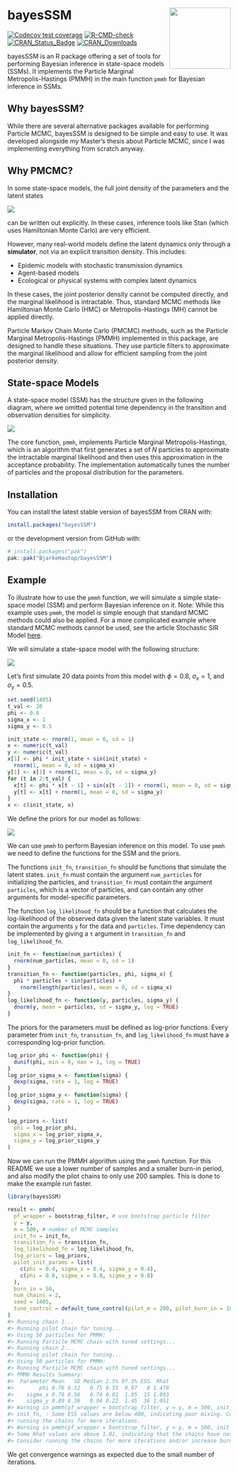 
<!-- README.md is generated from README.Rmd. Please edit that file -->

# bayesSSM <img src="man/figures/logo.png" align="right" height="138" alt="" />

<!-- badges: start -->

[![Codecov test
coverage](https://codecov.io/gh/BjarkeHautop/bayesSSM/graph/badge.svg)](https://app.codecov.io/gh/BjarkeHautop/bayesSSM)
[![R-CMD-check](https://github.com/BjarkeHautop/bayesSSM/actions/workflows/R-CMD-check.yaml/badge.svg)](https://github.com/BjarkeHautop/bayesSSM/actions/workflows/R-CMD-check.yaml)
[![CRAN_Status_Badge](https://www.r-pkg.org/badges/version/bayesSSM)](https://cran.r-project.org/package=bayesSSM)
[![CRAN_Downloads](https://cranlogs.r-pkg.org/badges/bayesSSM)](https://cran.r-project.org/package=bayesSSM)
<!-- badges: end -->

bayesSSM is an R package offering a set of tools for performing Bayesian
inference in state-space models (SSMs). It implements the Particle
Marginal Metropolis-Hastings (PMMH) in the main function `pmmh` for
Bayesian inference in SSMs.

## Why bayesSSM?

While there are several alternative packages available for performing
Particle MCMC, bayesSSM is designed to be simple and easy to use. It was
developed alongside my Master’s thesis about Particle MCMC, since I was
implementing everything from scratch anyway.

## Why PMCMC?

In some state-space models, the full joint density of the parameters and
the latent states

![](man/figures/joint_posterior.png)

can be written out explicitly. In these cases, inference tools like Stan
(which uses Hamiltonian Monte Carlo) are very efficient.

However, many real-world models define the latent dynamics only through
a **simulator**, not via an explicit transition density. This includes:

- Epidemic models with stochastic transmission dynamics
- Agent-based models
- Ecological or physical systems with complex latent dynamics

In these cases, the joint posterior density cannot be computed directly,
and the marginal likelihood is intractable. Thus, standard MCMC methods
like Hamiltonian Monte Carlo (HMC) or Metropolis-Hastings (MH) cannot be
applied directly.

Particle Markov Chain Monte Carlo (PMCMC) methods, such as the Particle
Marginal Metropolis-Hastings (PMMH) implemented in this package, are
designed to handle these situations. They use particle filters to
approximate the marginal likelihood and allow for efficient sampling
from the joint posterior density.

## State-space Models

A state-space model (SSM) has the structure given in the following
diagram, where we omitted potential time dependency in the transition
and observation densities for simplicity.

![](man/figures/DAG_SSM.png)

The core function, `pmmh`, implements Particle Marginal
Metropolis-Hastings, which is an algorithm that first generates a set of
$N$ particles to approximate the intractable marginal likelihood and
then uses this approximation in the acceptance probability. The
implementation automatically tunes the number of particles and the
proposal distribution for the parameters.

## Installation

You can install the latest stable version of bayesSSM from CRAN with:

``` r
install.packages("bayesSSM")
```

or the development version from GitHub with:

``` r
# install.packages("pak")
pak::pak("BjarkeHautop/bayesSSM")
```

## Example

To illustrate how to use the `pmmh` function, we will simulate a simple
state-space model (SSM) and perform Bayesian inference on it. Note:
While this example uses `pmmh`, the model is simple enough that standard
MCMC methods could also be applied. For a more complicated example where
standard MCMC methods cannot be used, see the article Stochastic SIR
Model
[here](https://bjarkehautop.github.io/bayesSSM/articles/stochastic-sir-model.html).

We will simulate a state-space model with the following structure:

![](man/figures/SSM_equation.png)

Let’s first simulate 20 data points from this model with $\phi = 0.8$,
$\sigma_x = 1$, and $\sigma_y = 0.5$.

``` r
set.seed(1405)
t_val <- 20
phi <- 0.8
sigma_x <- 1
sigma_y <- 0.5

init_state <- rnorm(1, mean = 0, sd = 1)
x <- numeric(t_val)
y <- numeric(t_val)
x[1] <- phi * init_state + sin(init_state) +
  rnorm(1, mean = 0, sd = sigma_x)
y[1] <- x[1] + rnorm(1, mean = 0, sd = sigma_y)
for (t in 2:t_val) {
  x[t] <- phi * x[t - 1] + sin(x[t - 1]) + rnorm(1, mean = 0, sd = sigma_x)
  y[t] <- x[t] + rnorm(1, mean = 0, sd = sigma_y)
}
x <- c(init_state, x)
```

We define the priors for our model as follows:

![](man/figures/priors.png)

We can use `pmmh` to perform Bayesian inference on this model. To use
`pmmh` we need to define the functions for the SSM and the priors.

The functions `init_fn`, `transition_fn` should be functions that
simulate the latent states. `init_fn` must contain the argument
`num_particles` for initializing the particles, and `transition_fn` must
contain the argument `particles`, which is a vector of particles, and
can contain any other arguments for model-specific parameters.

The function `log_likelihood_fn` should be a function that calculates
the log-likelihood of the observed data given the latent state
variables. It must contain the arguments `y` for the data and
`particles`. Time dependency can be implemented by giving a `t` argument
in `transition_fn` and `log_likelihood_fn`.

``` r
init_fn <- function(num_particles) {
  rnorm(num_particles, mean = 0, sd = 1)
}
transition_fn <- function(particles, phi, sigma_x) {
  phi * particles + sin(particles) +
    rnorm(length(particles), mean = 0, sd = sigma_x)
}
log_likelihood_fn <- function(y, particles, sigma_y) {
  dnorm(y, mean = particles, sd = sigma_y, log = TRUE)
}
```

The priors for the parameters must be defined as log-prior functions.
Every parameter from `init_fn`, `transition_fn`, and `log_likelihood_fn`
must have a corresponding log-prior function.

``` r
log_prior_phi <- function(phi) {
  dunif(phi, min = 0, max = 1, log = TRUE)
}
log_prior_sigma_x <- function(sigma) {
  dexp(sigma, rate = 1, log = TRUE)
}
log_prior_sigma_y <- function(sigma) {
  dexp(sigma, rate = 1, log = TRUE)
}

log_priors <- list(
  phi = log_prior_phi,
  sigma_x = log_prior_sigma_x,
  sigma_y = log_prior_sigma_y
)
```

Now we can run the PMMH algorithm using the `pmmh` function. For this
README we use a lower number of samples and a smaller burn-in period,
and also modify the pilot chains to only use 200 samples. This is done
to make the example run faster.

``` r
library(bayesSSM)

result <- pmmh(
  pf_wrapper = bootstrap_filter, # use bootstrap particle filter
  y = y,
  m = 500, # number of MCMC samples
  init_fn = init_fn,
  transition_fn = transition_fn,
  log_likelihood_fn = log_likelihood_fn,
  log_priors = log_priors,
  pilot_init_params = list(
    c(phi = 0.4, sigma_x = 0.4, sigma_y = 0.4),
    c(phi = 0.8, sigma_x = 0.8, sigma_y = 0.8)
  ),
  burn_in = 50,
  num_chains = 2,
  seed = 1405,
  tune_control = default_tune_control(pilot_m = 200, pilot_burn_in = 10)
)
#> Running chain 1...
#> Running pilot chain for tuning...
#> Using 50 particles for PMMH:
#> Running Particle MCMC chain with tuned settings...
#> Running chain 2...
#> Running pilot chain for tuning...
#> Using 50 particles for PMMH:
#> Running Particle MCMC chain with tuned settings...
#> PMMH Results Summary:
#>  Parameter Mean   SD Median 2.5% 97.5% ESS  Rhat
#>        phi 0.76 0.12   0.75 0.55  0.97   8 1.478
#>    sigma_x 0.78 0.56   0.74 0.01  1.85  15 1.093
#>    sigma_y 0.89 0.36   0.94 0.22  1.45  36 1.051
#> Warning in pmmh(pf_wrapper = bootstrap_filter, y = y, m = 500, init_fn =
#> init_fn, : Some ESS values are below 400, indicating poor mixing. Consider
#> running the chains for more iterations.
#> Warning in pmmh(pf_wrapper = bootstrap_filter, y = y, m = 500, init_fn = init_fn, : 
#> Some Rhat values are above 1.01, indicating that the chains have not converged. 
#> Consider running the chains for more iterations and/or increase burn_in.
```

We get convergence warnings as expected due to the small number of
iterations.
